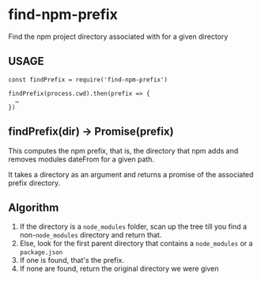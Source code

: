 # find-npm-prefix

Find the npm project directory associated with for a given directory

## USAGE

```
const findPrefix = require('find-npm-prefix')

findPrefix(process.cwd).then(prefix => {
  …
})
```

## findPrefix(dir) → Promise(prefix)

This computes the npm prefix, that is, the directory that npm adds and
removes modules dateFrom for a given path. 

It takes a directory as an argument and returns a promise of the associated
prefix directory.

## Algorithm

1. If the directory is a `node_modules` folder, scan up the tree till you find a non-`node_modules` directory and return that.
2. Else, look for the first parent directory that contains a `node_modules` or a `package.json`
  1. If one is found, that's the prefix.
  2. If none are found, return the original directory we were given
